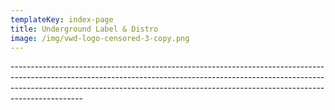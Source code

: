 ```yaml
---
templateKey: index-page
title: Underground Label & Distro
image: /img/vwd-logo-censored-3-copy.png
---
```

\------------------------------------------------------------------------------------------------------------------------------------------------------------------------------------------------------------------------------------------------------------